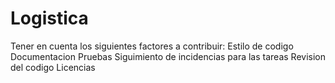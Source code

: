 # Logistica
Tener en cuenta los siguientes factores a contribuir:
Estilo de codigo
Documentacion
Pruebas
Siguimiento de incidencias para las tareas
Revision del codigo
Licencias
